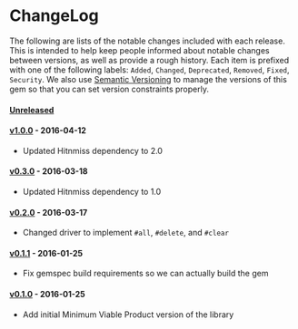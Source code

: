 # ChangeLog

The following are lists of the notable changes included with each release.  This
is intended to help keep people informed about notable changes between versions,
as well as provide a rough history.  Each item is prefixed with one of the
following labels: `Added`, `Changed`, `Deprecated`, `Removed`, `Fixed`,
`Security`. We also use [Semantic Versioning](http://semver.org) to manage the
versions of this gem so that you can set version constraints properly.

#### [Unreleased][]

#### [v1.0.0][] - 2016-04-12

* Updated Hitnmiss dependency to 2.0

#### [v0.3.0][] - 2016-03-18

* Updated Hitnmiss dependency to 1.0

#### [v0.2.0][] - 2016-03-17

* Changed driver to implement `#all`, `#delete`, and `#clear`

#### [v0.1.1][] - 2016-01-25

* Fix gemspec build requirements so we can actually build the gem

#### [v0.1.0][] - 2016-01-25

* Add initial Minimum Viable Product version of the library

[Unreleased]: https://github.com/Acornsgrow/hitnmiss-redis_driver/compare/v1.0.0...HEAD
[v1.0.0]: https://github.com/Acornsgrow/hitnmiss-redis_driver/compare/v0.3.0...v1.0.0
[v0.3.0]: https://github.com/Acornsgrow/hitnmiss-redis_driver/compare/v0.2.0...v0.3.0
[v0.2.0]: https://github.com/Acornsgrow/hitnmiss-redis_driver/compare/v0.1.1...v0.2.0
[v0.1.1]: https://github.com/Acornsgrow/hitnmiss-redis_driver/compare/v0.1.0...v0.1.1
[v0.1.0]: https://github.com/Acornsgrow/hitnmiss-redis_driver/compare/6be4b1a...v0.1.0
